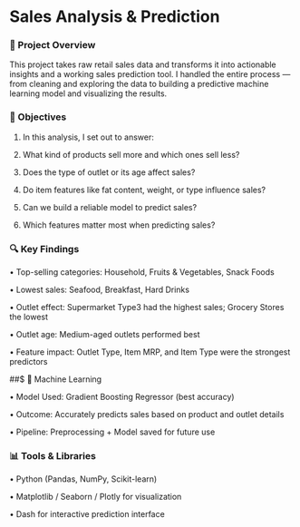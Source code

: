 # Sales Analysis & Prediction

### 📌 Project Overview

This project takes raw retail sales data and transforms it into actionable insights and a working sales prediction tool.
I handled the entire process — from cleaning and exploring the data to building a predictive machine learning model and visualizing the results.

### 🎯 Objectives

1. In this analysis, I set out to answer:

2. What kind of products sell more and which ones sell less?

3. Does the type of outlet or its age affect sales?

4. Do item features like fat content, weight, or type influence sales?

5. Can we build a reliable model to predict sales?

6. Which features matter most when predicting sales?

### 🔍 Key Findings

  • Top-selling categories: Household, Fruits & Vegetables, Snack Foods

  • Lowest sales: Seafood, Breakfast, Hard Drinks

  • Outlet effect: Supermarket Type3 had the highest sales; Grocery Stores the lowest

  • Outlet age: Medium-aged outlets performed best

  • Feature impact: Outlet Type, Item MRP, and Item Type were the strongest predictors

##$ 🤖 Machine Learning
  
  • Model Used: Gradient Boosting Regressor (best accuracy)

  • Outcome: Accurately predicts sales based on product and outlet details

  • Pipeline: Preprocessing + Model saved for future use

### 📊 Tools & Libraries

  • Python (Pandas, NumPy, Scikit-learn)

  • Matplotlib / Seaborn / Plotly for visualization

  • Dash for interactive prediction interface
